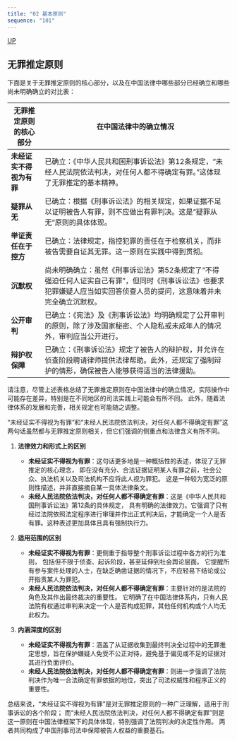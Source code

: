 ```yaml
---
title: "02 基本原则"
sequence: "101"
---
```


[UP](/law/criminal-procedure-law-index.html)

## 无罪推定原则

下面是关于无罪推定原则的核心部分，以及在中国法律中哪些部分已经确立和哪些尚未明确确立的对比表：

| 无罪推定原则的核心部分 | 在中国法律中的确立情况 |
|-------------------|----------------------|
| **未经证实不得视为有罪** | 已确立：《中华人民共和国刑事诉讼法》第12条规定，“未经人民法院依法判决，对任何人都不得确定有罪。”这体现了无罪推定的基本精神。 |
| **疑罪从无** | 已确立：根据《刑事诉讼法》的相关规定，如果证据不足以证明被告人有罪，则不应做出有罪判决。这是“疑罪从无”原则的具体体现。 |
| **举证责任在于控方** | 已确立：法律规定，指控犯罪的责任在于检察机关，而非被告需要自证其无罪。这一原则在实践中得到贯彻。 |
| **沉默权** | 尚未明确确立：虽然《刑事诉讼法》第52条规定了“不得强迫任何人证实自己有罪”，但同时《刑事诉讼法》也要求犯罪嫌疑人应当如实回答侦查人员的提问，这意味着并未完全确立沉默权。 |
| **公开审判** | 已确立：《宪法》及《刑事诉讼法》均明确规定了公开审判的原则，除了涉及国家秘密、个人隐私或未成年人的情况外，审判应当公开进行。 |
| **辩护权保障** | 已确立：《刑事诉讼法》规定了被告人的辩护权，并允许在侦查阶段聘请律师提供法律帮助。此外，还规定了强制辩护的情形，确保被告人能够获得适当的法律援助。 |

请注意，尽管上述表格总结了无罪推定原则在中国法律中的确立情况，实际操作中可能存在差异，特别是在不同地区的司法实践上可能会有所不同。
此外，随着法律体系的发展和完善，相关规定也可能随之调整。

“未经证实不得视为有罪”和“未经人民法院依法判决，对任何人都不得确定有罪”这两句话虽然都与无罪推定原则相关，但它们强调的侧重点和法律含义有所不同。

1. **法律效力和形式上的区别**
    - **未经证实不得视为有罪**：这句话更多地是一种概括性的表述，体现了无罪推定的核心理念，
      即在没有充分、合法证据证明某人有罪之前，社会公众、执法机关以及司法机构不应将此人视为罪犯。
      这是一种较为宽泛的原则性描述，并非直接摘自某一具体法律条文。
    - **未经人民法院依法判决，对任何人都不得确定有罪**：这是《中华人民共和国刑事诉讼法》第12条的具体规定，
      具有明确的法律效力。它强调了只有经过法院依照法定程序进行审理并作出正式判决后，才能确定一个人是否有罪。这种表述更加具体且具有强制执行力。

2. **适用范围的区别**
    - **未经证实不得视为有罪**：更侧重于指导整个刑事诉讼过程中各方的行为准则，
      包括但不限于侦查、起诉阶段，甚至延伸到社会舆论层面。
      它提醒所有参与案件处理的人士，在缺乏确凿证据的情况下，不应轻易下结论或公开指责某人为罪犯。
    - **未经人民法院依法判决，对任何人都不得确定有罪**：主要针对的是法院的角色及其作出最终裁决的重要性。
      它明确了在中国法律体系内，只有人民法院有权通过审判来决定一个人是否构成犯罪，其他任何机构或个人均无此权力。

3. **内涵深度的区别**
    - **未经证实不得视为有罪**：涵盖了从证据收集到最终判决全过程中的无罪推定思想，旨在保护嫌疑人免受不公正对待，避免基于偏见或不足的证据对其进行负面评价。
    - **未经人民法院依法判决，对任何人都不得确定有罪**：则进一步强调了法院判决作为唯一合法确定有罪依据的地位，突出了司法权威性和程序正义的重要性。

总结来说，“未经证实不得视为有罪”是对无罪推定原则的一种广泛理解，适用于刑事诉讼的各个阶段；
而“未经人民法院依法判决，对任何人都不得确定有罪”则是这一原则在中国法律框架下的具体体现，特别强调了法院判决的决定性作用。
两者共同构成了中国刑事司法中保障被告人权益的重要基石。
